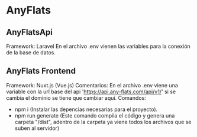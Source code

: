 # AnyFlats

## AnyFlatsApi
Framework: Laravel
En el archivo .env vienen las variables para la conexión de la base de datos.

## AnyFlats Frontend
Framework: Nuxt.js (Vue.js)
Comentarios: En el archivo .env viene una variable con la url base del api 'https://api.any-flats.com/api/v1/' si se cambia el dominio se tiene que cambiar aquí.
Comandos: 

 - npm i (Instalar las depencias necesarias para el proyecto).
 - npm run generate (Este comando compila el código y genera una carpeta "/dist", adentro de la carpeta ya viene todos los archivos que se suben al servidor)
